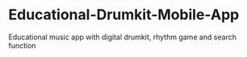# Educational-Drumkit-Mobile-App
Educational music app with digital drumkit, rhythm game and search function
